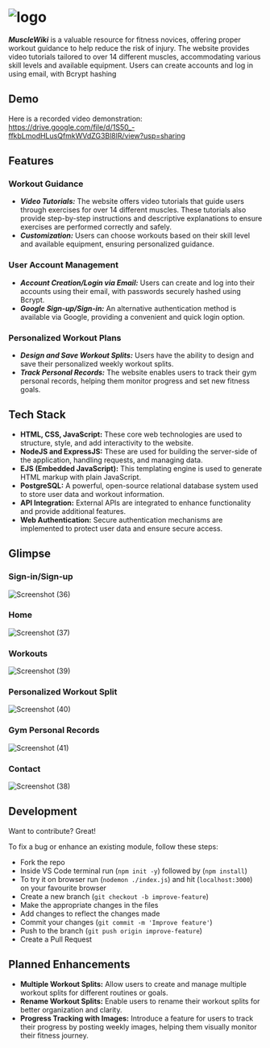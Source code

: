 # ![logo](https://github.com/SohamAnwane111/MuscleWiki/assets/139840433/478c3bc6-f712-4fed-be83-cb203953d310)

***MuscleWiki*** is a valuable resource for fitness novices, offering proper workout guidance to help reduce the risk of injury. The website provides video tutorials tailored to over 14 different muscles, accommodating various skill levels and available equipment. Users can create accounts and log in using email, with Bcrypt hashing

## Demo
Here is a recorded video demonstration: https://drive.google.com/file/d/1S50_-ffkbLmodHLusQfmkWVdZG3Bl8lR/view?usp=sharing

## Features
### Workout Guidance
- ***Video Tutorials:***
  The website offers video tutorials that guide users through exercises for over 14 different muscles. These tutorials also provide step-by-step instructions and descriptive explanations to ensure exercises are     performed correctly and safely.
- ***Customization:***
   Users can choose workouts based on their skill level and available equipment, ensuring personalized guidance.
### User Account Management
- ***Account Creation/Login via Email:***
  Users can create and log into their accounts using their email, with passwords securely hashed using Bcrypt.
- ***Google Sign-up/Sign-in:***
   An alternative authentication method is available via Google, providing a convenient and quick login option.
### Personalized Workout Plans
- ***Design and Save Workout Splits:***
  Users have the ability to design and save their personalized weekly workout splits.
- ***Track Personal Records:***
  The website enables users to track their gym personal records, helping them monitor progress and set new fitness goals.

## Tech Stack
- **HTML, CSS, JavaScript:** These core web technologies are used to structure, style, and add interactivity to the website.
- **NodeJS and ExpressJS:** These are used for building the server-side of the application, handling requests, and managing data.
- **EJS (Embedded JavaScript):** This templating engine is used to generate HTML markup with plain JavaScript.
- **PostgreSQL:** A powerful, open-source relational database system used to store user data and workout information.
- **API Integration:** External APIs are integrated to enhance functionality and provide additional features.
- **Web Authentication:** Secure authentication mechanisms are implemented to protect user data and ensure secure access.

## Glimpse
### Sign-in/Sign-up
![Screenshot (36)](https://github.com/SohamAnwane111/MuscleWiki/assets/139840433/e2a7755c-1f0e-40a1-9ae3-ad3fc98b6822)

### Home
![Screenshot (37)](https://github.com/SohamAnwane111/MuscleWiki/assets/139840433/ccbf0161-21d3-4c42-9c36-87ef6a88c31b)

### Workouts
![Screenshot (39)](https://github.com/SohamAnwane111/MuscleWiki/assets/139840433/9bed6e6e-c23a-493d-85fd-0f13fc9719ab)

### Personalized Workout Split
![Screenshot (40)](https://github.com/SohamAnwane111/MuscleWiki/assets/139840433/d5422b4e-6660-4468-8b37-3bd26ca717e3)

### Gym Personal Records
![Screenshot (41)](https://github.com/SohamAnwane111/MuscleWiki/assets/139840433/6eb472e1-153f-4f86-82c6-87b61db29f61)

### Contact
![Screenshot (38)](https://github.com/SohamAnwane111/MuscleWiki/assets/139840433/874a434e-1b20-493d-8e7d-2acb9fef9d03)

## Development
Want to contribute? Great!

To fix a bug or enhance an existing module, follow these steps:

- Fork the repo
- Inside VS Code terminal run (`npm init -y`) followed by (`npm install`)
- To try it on browser run (`nodemon ./index.js`) and hit (`localhost:3000`) on your favourite browser
- Create a new branch (`git checkout -b improve-feature`)
- Make the appropriate changes in the files
- Add changes to reflect the changes made
- Commit your changes (`git commit -m 'Improve feature'`)
- Push to the branch (`git push origin improve-feature`)
- Create a Pull Request 

## Planned Enhancements
- **Multiple Workout Splits:** Allow users to create and manage multiple workout splits for different routines or goals.
- **Rename Workout Splits:** Enable users to rename their workout splits for better organization and clarity.
- **Progress Tracking with Images:** Introduce a feature for users to track their progress by posting weekly images, helping them visually monitor their fitness journey.

